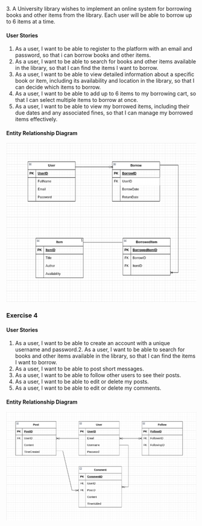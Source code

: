 <p>
3. A University library wishes to implement an online system for borrowing books and other items from the library. Each user will be able to borrow up to 6 items at a time.

#### User Stories

1. As a user, I want to be able to register to the platform with an email and password, so that i can borrow books and other items.
2. As a user, I want to be able to search for books and other items available in the library, so that I can find the items I want to borrow.
3. As a user, I want to be able to view detailed information about a specific book or item, including its availability and location in the library, so that I can decide which items to borrow.
4. As a user, I want to be able to add up to 6 items to my borrowing cart, so that I can select multiple items to borrow at once.
5. As a user, I want to be able to view my borrowed items, including their due dates and any associated fines, so that I can manage my borrowed items effectively.


#### Entity Relationship Diagram

![](exercise3-uml.png)

</p>

<p> 

### Exercise 4

#### User Stories

1. As a user, I want to be able to create an account with a unique username and password.2. As a user, I want to be able to search for books and other items available in the library, so that I can find the items I want to borrow.
2. As a user, I want to be able to post short messages.
3. As a user, I want to be able to follow other users to see their posts.
4. As a user, I want to be able to edit or delete my posts.
5. As a user, I want to be able to edit or delete my comments.

#### Entity Relationship Diagram

![](exerice4-uml.png)
</p>